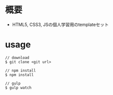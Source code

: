 # 概要
- HTML5, CSS3, JSの個人学習用のtemplateセット

# usage
```
// download
$ git clone <git url>

// npm install
$ npm install

// gulp
$ gulp watch
```